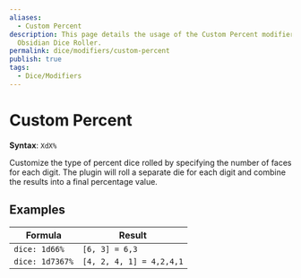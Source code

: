 ```yaml
---
aliases:
  - Custom Percent
description: This page details the usage of the Custom Percent modifier in
  Obsidian Dice Roller.
permalink: dice/modifiers/custom-percent
publish: true
tags:
  - Dice/Modifiers
---
```


# Custom Percent

**Syntax**: `XdX%`

Customize the type of percent dice rolled by specifying the number of faces for each digit. The plugin will roll a separate die for each digit and combine the results into a final percentage value.

## Examples

| Formula         | Result                   |
| --------------- | ------------------------ |
| `dice: 1d66%`   | `[6, 3] = 6,3`           |
| `dice: 1d7367%` | `[4, 2, 4, 1] = 4,2,4,1` |